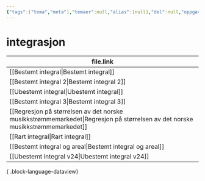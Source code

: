 ```yaml
---
{"tags":["tema","meta"],"temaer":null,"alias":[null],"del":null,"oppgave":null,"fag":null,"eksamen":null,"dg-publish":true,"title":"integrasjon","date":"2023-06-01","modified":"2023-06-01","permalink":"/temaer/integrasjon/","dgPassFrontmatter":true}
---
```



# integrasjon
| file.link                                                                                                                       |
| ------------------------------------------------------------------------------------------------------------------------------- |
| [[Bestemt integral\|Bestemt integral]]                                                                                       |
| [[Bestemt integral 2\|Bestemt integral 2]]                                                                                   |
| [[Ubestemt integral\|Ubestemt integral]]                                                                                     |
| [[Bestemt integral 3\|Bestemt integral 3]]                                                                                   |
| [[Regresjon på størrelsen av det norske musikkstrømmemarkedet\|Regresjon på størrelsen av det norske musikkstrømmemarkedet]] |
| [[Rart integral\|Rart integral]]                                                                                             |
| [[Bestemt integral og areal\|Bestemt integral og areal]]                                                                     |
| [[Ubestemt integral v24\|Ubestemt integral v24]]                                                                             |

{ .block-language-dataview}
